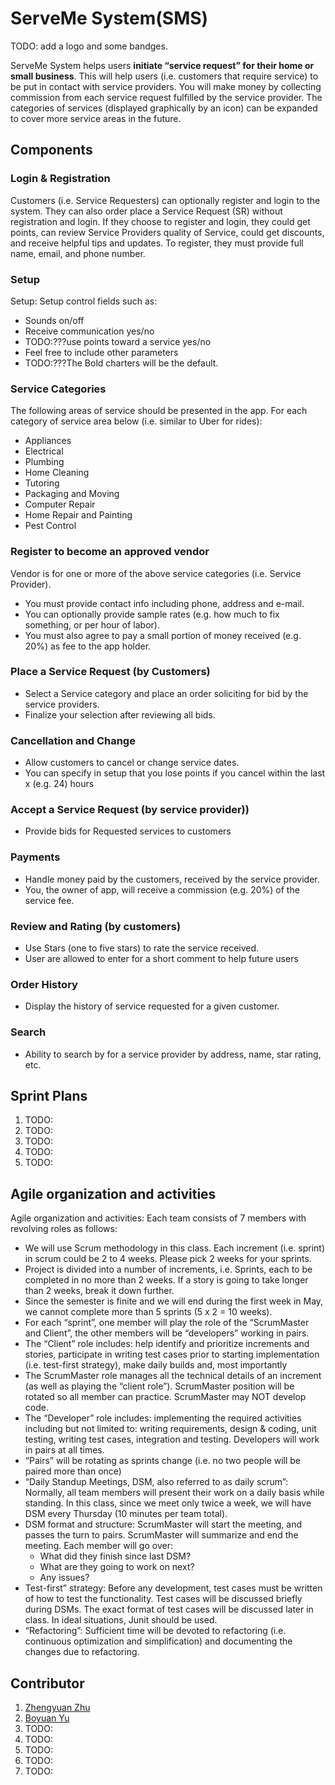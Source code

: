 # ServeMe System(SMS)

TODO: add a logo and some bandges.

ServeMe System helps users **initiate “service request” for their home or small business**. This will help users (i.e. customers that require service) to be put in contact with service providers. You will make money by collecting commission from each service request fulfilled by the service provider. The categories of services (displayed graphically by an icon) can be expanded to cover more service areas in the future.

## Components

### Login & Registration

Customers (i.e. Service Requesters) can optionally register and login to the system. They can also order place a Service Request (SR) without registration and login.  If they choose to register and login, they could get points, can review Service Providers quality of Service, could get discounts, and receive helpful tips and updates. To register, they must provide full name, email, and phone number.

### Setup

Setup: Setup control fields such as:

- Sounds on/off
- Receive communication yes/no
- TODO:???use points toward a service yes/no
- Feel free to include other parameters
- TODO:???The Bold charters will be the default.

### Service Categories

The following areas of service should be presented in the app. For each category of service area below (i.e. similar to Uber for rides):

- Appliances
- Electrical
- Plumbing
- Home Cleaning
- Tutoring
- Packaging and Moving
- Computer Repair
- Home Repair and Painting
- Pest Control

### Register to become an approved vendor 

Vendor is for one or more of the above service categories (i.e. Service Provider).

- You must provide contact info including phone, address and e-mail.
- You can optionally provide sample rates (e.g. how much to fix something, or per hour of labor). 
- You must also agree to pay a small portion of money received (e.g. 20%) as fee to the app holder.

### Place a Service Request (by Customers)

- Select a Service category and place an order soliciting for bid by the service providers.
- Finalize your selection after reviewing all bids.

### Cancellation and Change

- Allow customers to cancel or change service dates.
- You can specify in setup that you lose points if you cancel within the last x (e.g. 24) hours

### Accept a Service Request (by service provider))

- Provide bids for Requested services to customers

### Payments

- Handle money paid by the customers, received by the service provider.
- You, the owner of app, will receive a commission (e.g. 20%) of the service fee.

### Review and Rating (by customers)

- Use Stars (one to five stars) to rate the service received.
- User are allowed to enter for a short comment to help future users

### Order History

- Display the history of service requested for a given customer.

### Search

- Ability to search by for a service provider by address, name, star rating, etc.

## Sprint Plans

1. TODO:
2. TODO:
3. TODO:
4. TODO:
5. TODO:

## Agile organization and activities

Agile organization and activities:
Each team consists of 7 members with revolving roles as follows:

- We will use Scrum methodology in this class. Each increment (i.e. sprint) in scrum could be 2 to 4 weeks. Please pick 2 weeks for your sprints.
- Project is divided into a number of increments, i.e. Sprints, each to be completed in no more than 2 weeks. If a story is going to take longer than 2 weeks, break it down further.
- Since the semester is finite and we will end during the first week in May, we cannot complete more than 5 sprints (5 x 2 = 10 weeks).
- For each “sprint”, one member will play the role of the “ScrumMaster and Client”, the other members will be “developers” working in pairs.
- The “Client” role includes: help identify and prioritize increments and stories, participate in writing test cases prior to starting implementation (i.e. test-first strategy), make daily builds and, most importantly
- The ScrumMaster role manages all the technical details of an increment (as well as playing the “client role”). ScrumMaster position will be rotated so all member can practice. ScrumMaster may NOT develop code.
- The “Developer” role includes: implementing the required activities including but not limited to: writing requirements, design & coding, unit testing, writing test cases, integration and testing. Developers will work in pairs at all times.
- “Pairs” will be rotating as sprints change (i.e. no two people will be paired more than once)
- “Daily Standup Meetings, DSM, also referred to as daily scrum”: Normally, all team members will present their work on a daily basis while standing. In this class, since we meet only twice a week, we will have DSM every Thursday (10 minutes per team total). 
- DSM format and structure: ScrumMaster will start the meeting, and passes the turn to pairs. ScrumMaster will summarize and end the meeting. Each member will go over:
  - What did they finish since last DSM?
  - What are they going to work on next?
  - Any issues?
- Test-first” strategy: Before any development, test cases must be written of how to test the functionality. Test cases will be discussed briefly during DSMs. The exact format of test cases will be discussed later in class. In ideal situations, Junit should be used.
- “Refactoring”: Sufficient time will be devoted to refactoring (i.e. continuous optimization and simplification) and documenting the changes due to refactoring.

## Contributor

1. [Zhengyuan Zhu](zzy824.cn)
2. [Boyuan Yu](TODO:)
3. TODO:
4. TODO:
5. TODO:
6. TODO:
7. TODO:
